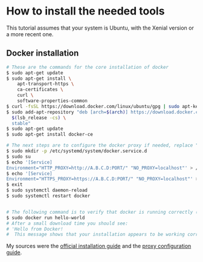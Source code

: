 # How to install the needed tools
This tutorial assumes that your system is Ubuntu, with the Xenial version or a more recent one.
## Docker installation
```bash
# These are the commands for the core installation of docker
$ sudo apt-get update 
$ sudo apt-get install \
    apt-transport-https \
    ca-certificates \
    curl \
    software-properties-common 
$ curl -fsSL https://download.docker.com/linux/ubuntu/gpg | sudo apt-key add - 
$ sudo add-apt-repository "deb [arch=$(arch)] https://download.docker.com/linux/ubuntu \
  $(lsb_release -cs) \
  stable" 
$ sudo apt-get update 
$ sudo apt-get install docker-ce 

# The next steps are to configure the docker proxy if needed, replace "A.B.C.D:PORT" by your http proxy
$ sudo mkdir -p /etc/systemd/system/docker.service.d
$ sudo su
$ echo '[Service]
Environment="HTTP_PROXY=http://A.B.C.D:PORT/" "NO_PROXY=localhost"' > /etc/systemd/system/docker.service.d/http-proxy.conf
$ echo '[Service]
Environment="HTTPS_PROXY=https://A.B.C.D:PORT/" "NO_PROXY=localhost"' > /etc/systemd/system/docker.service.d/https-proxy.conf
$ exit
$ sudo systemctl daemon-reload 
$ sudo systemctl restart docker 


# The following command is to verify that docker is running correctly (by using a 'hello world' image)
$ sudo docker run hello-world 
# After a small download time you should see:
# 'Hello from Docker!
#  This message shows that your installation appears to be working correctly'.
```
My sources were the [official installation guide](https://docs.docker.com/engine/installation/linux/docker-ce/ubuntu) and the [proxy configuration guide](https://docs.docker.com/engine/admin/systemd/#httphttps-proxy).
